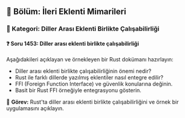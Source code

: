 ## 📘 Bölüm: İleri Eklenti Mimarileri  
### 🔹 Kategori: Diller Arası Eklenti Birlikte Çalışabilirliği  
#### ❓ Soru 1453: Diller arası eklenti birlikte çalışabilirliği

Aşağıdakileri açıklayan ve örnekleyen bir Rust dokümanı hazırlayın:

- Diller arası eklenti birlikte çalışabilirliğinin önemi nedir?
- Rust ile farklı dillerde yazılmış eklentiler nasıl entegre edilir?
- FFI (Foreign Function Interface) ve güvenlik konularına değinin.
- Basit bir Rust FFI örneğiyle entegrasyonu gösterin.

🔧 **Görev:** Rust'ta diller arası eklenti birlikte çalışabilirliğini ve örnek bir uygulamasını açıklayın.
